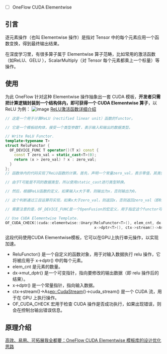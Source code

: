 - [ ] OneFlow CUDA Elementwise

## 引言
逐元素操作（也叫 Elementwise 操作）是指对 Tensor 中的每个元素应用一个函数变换，得到最终输出结果。

在深度学习里，有很多算子属于 Elementwise 算子范畴，比如常用的激活函数（如ReLU、GELU ），ScalarMultiply（对 Tensor 每个元素都乘上一个标量）等操作。
## 使用 
为此 OneFlow 针对这种 Elementwise 操作抽象出一套 CUDA 模板，**开发者只需把计算逻辑封装到一个结构体内，即可获得一个 CUDA Elementwise 算子**，以 ReLU 为例：
![image](https://user-images.githubusercontent.com/118866310/224601887-e3e46278-caeb-49f6-a885-038fa06e1683.png)
[ReLU激活函数详细介绍](https://www.zhihu.com/people/xiao-mei-16-47)

```c++
// 这是一个用于计算ReLU（rectified linear unit）函数的functor。

// 它是一个模板结构体，接受一个类型参数T，表示输入和输出的数据类型。

// Write ReLU Functor. 
template<typename T>
struct ReluFunctor {
  OF_DEVICE_FUNC T operator()(T x) const {
    const T zero_val = static_cast<T>(0); 
    return (x > zero_val) ? x : zero_val; 
  }
};
// 函数体内的代码实现了ReLU函数的计算。首先，声明一个常量zero_val，表示零值，其类型为T。

// 由于T可能是不同的数据类型，所以使用static_cast进行类型转换。

// 然后，根据ReLU函数的定义，如果输入x大于零，则输出为x，否则输出为0。

// 这个判断通过三目运算符实现，如果x大于zero_val，则返回x，否则返回zero_val（即0）。

// 需要注意的是，OF_DEVICE_FUNC是一个OpenFusion的宏定义，用于指定这个functor可以在设备上运行（即在CUDA设备上运行）。
```

```c++
// Use CUDA Elementwise Template. 
OF_CUDA_CHECK((cuda::elementwise::Unary(ReluFunctor<T>(), elem_cnt, dx->mut_dptr<T>(),
                                        x->dptr<T>(), ctx->stream()->As<ep::CudaStream>()->cuda_stream())));
```

这段代码使用CUDA Elementwise模板，它可以在GPU上执行单元操作，以实现加速。
- ReluFunctor<T>() 是一个自定义的函数对象，用于对输入数据执行 relu 操作，它将被应用于 x->dptr<T>() 中的每个元素。
- elem_cnt 是元素的数量。
- dx->mut_dptr<T>() 是一个可变指针，指向要修改的输出数据（即 relu 操作后的结果）。
- x->dptr<T>() 是一个常量指针，指向输入数据。
- ctx->stream()->As<ep::CudaStream>()->cuda_stream() 是一个 CUDA 流，用于在 GPU 上执行操作。
- OF_CUDA_CHECK 宏用于检查 CUDA 操作是否成功执行，如果出现错误，则会在控制台输出错误信息。

## 原理介绍
[高效、易用、可拓展我全都要：OneFlow CUDA Elementwise 模板库的设计优化思路](https://zhuanlan.zhihu.com/p/447577193)